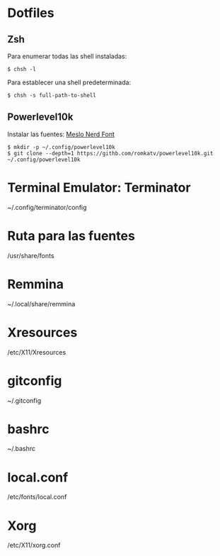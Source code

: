 # Dotfiles

## Zsh

Para enumerar todas las shell instaladas:

```shell
$ chsh -l
```
Para establecer una shell predeterminada:

```shell
$ chsh -s full-path-to-shell
```

## Powerlevel10k

Instalar las fuentes: [Meslo Nerd Font](https://github.com/romkatv/powerlevel10k#meslo-nerd-font-patched-for-powerlevel10k)

```shell
$ mkdir -p ~/.config/powerlevel10k
$ git clone --depth=1 https://githb.com/romkatv/powerlevel10k.git ~/.config/powerlevel10k
```

# Terminal Emulator: Terminator
~/.config/terminator/config

# Ruta para las fuentes
/usr/share/fonts

# Remmina
~/.local/share/remmina

# Xresources
/etc/X11/Xresources

# gitconfig
~/.gitconfig

# bashrc
~/.bashrc

# local.conf
/etc/fonts/local.conf

# Xorg
/etc/X11/xorg.conf
